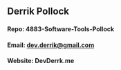 ## Derrik Pollock
#### Repo: 4883-Software-Tools-Pollock
#### Email: dev.derrik@gmail.com
#### Website: DevDerrk.me
